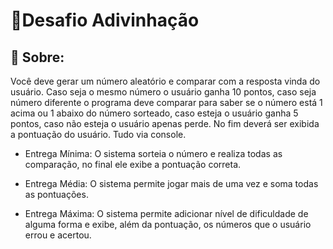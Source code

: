 <h1>🚀Desafio Adivinhação</h1>

<h2>📝 Sobre:</h2>
  
Você deve gerar um número aleatório e comparar com a resposta vinda do usuário. Caso seja o mesmo número o usuário ganha 10 pontos, caso seja número diferente o programa deve comparar para saber se o número está 1 acima ou 1 abaixo do número sorteado, caso esteja o usuário ganha 5 pontos, caso não esteja o usuário apenas perde. No fim deverá ser exibida a pontuação do usuário. Tudo via console. 

- Entrega Mínima: O sistema sorteia o número e realiza todas as comparação, no final ele exibe a pontuação correta.
  
- Entrega Média: O sistema permite jogar mais de uma vez e soma todas as pontuações.

- Entrega Máxima: O sistema permite adicionar nível de dificuldade de alguma forma e exibe, além da pontuação, os números que o usuário errou e acertou.


